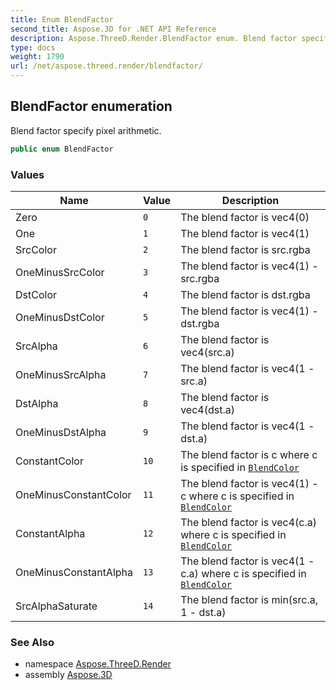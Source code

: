 ```yaml
---
title: Enum BlendFactor
second_title: Aspose.3D for .NET API Reference
description: Aspose.ThreeD.Render.BlendFactor enum. Blend factor specify pixel arithmetic
type: docs
weight: 1790
url: /net/aspose.threed.render/blendfactor/
---
```

## BlendFactor enumeration

Blend factor specify pixel arithmetic.

```csharp
public enum BlendFactor
```

### Values

| Name | Value | Description |
| --- | --- | --- |
| Zero | `0` | The blend factor is vec4(0) |
| One | `1` | The blend factor is vec4(1) |
| SrcColor | `2` | The blend factor is src.rgba |
| OneMinusSrcColor | `3` | The blend factor is vec4(1) - src.rgba |
| DstColor | `4` | The blend factor is dst.rgba |
| OneMinusDstColor | `5` | The blend factor is vec4(1) - dst.rgba |
| SrcAlpha | `6` | The blend factor is vec4(src.a) |
| OneMinusSrcAlpha | `7` | The blend factor is vec4(1 - src.a) |
| DstAlpha | `8` | The blend factor is vec4(dst.a) |
| OneMinusDstAlpha | `9` | The blend factor is vec4(1 - dst.a) |
| ConstantColor | `10` | The blend factor is c where c is specified in [`BlendColor`](../renderstate/blendcolor/) |
| OneMinusConstantColor | `11` | The blend factor is vec4(1) - c where c is specified in [`BlendColor`](../renderstate/blendcolor/) |
| ConstantAlpha | `12` | The blend factor is vec4(c.a) where c is specified in [`BlendColor`](../renderstate/blendcolor/) |
| OneMinusConstantAlpha | `13` | The blend factor is vec4(1 - c.a) where c is specified in [`BlendColor`](../renderstate/blendcolor/) |
| SrcAlphaSaturate | `14` | The blend factor is min(src.a, 1 - dst.a) |

### See Also

* namespace [Aspose.ThreeD.Render](../../aspose.threed.render/)
* assembly [Aspose.3D](../../)


